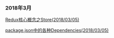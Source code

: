 ### 2018年3月
[Redux核心概念之Store(2018/03/05)](https://github.com/xiongchen2012/blog_md/blob/master/redux-core-concept-store.md)

[package.json中的各种Dependencies(2018/03/05)](https://github.com/xiongchen2012/blog_md/blob/master/packge_dependencies.md)
